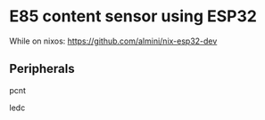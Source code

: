 # E85 content sensor using ESP32

While on nixos: https://github.com/almini/nix-esp32-dev

## Peripherals

pcnt

ledc 
